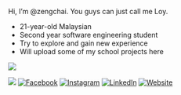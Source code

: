 Hi, I’m @zengchai. You guys can just call me Loy.
- 21-year-old Malaysian
- Second year software engineering student
- Try to explore and gain new experience
- Will upload some of my school projects here

![](https://github-readme-streak-stats.herokuapp.com/?user=zengchai&theme=swift&hide_border=false)<br/>


![](https://komarev.com/ghpvc/?username=zengchai&label=Profile%20views&color=749e6c&flat)
[![Facebook](https://img.shields.io/badge/Facebook-%231877F2.svg?logo=Facebook&logoColor=white)](https://facebook.com/zenchai.tan.98) [![Instagram](https://img.shields.io/badge/Instagram-%23E4405F.svg?logo=Instagram&logoColor=white)](https://instagram.com/zeng_chai) [![LinkedIn](https://img.shields.io/badge/LinkedIn-%230077B5.svg?logo=linkedin&logoColor=white)](https://linkedin.com/in/zeng-chai-tan-a969341a9)
[![Website](https://img.shields.io/badge/Website-%23707070.svg?&style=for-the-badge&logo=google-cloud&logoColor=white)](https://portfolio-react-zengchai.vercel.app/)

<!---
zengchai/zengchai is a ✨ special ✨ repository because its `README.md` (this file) appears on your GitHub profile.
You can click the Preview link to take a look at your changes.
--->

